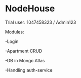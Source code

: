 # NodeHouse

Trial user: 1047458323 / Admin123

Modules:

-Login

-Apartment CRUD

-DB in Mongo Atlas

-Handling auth-service

